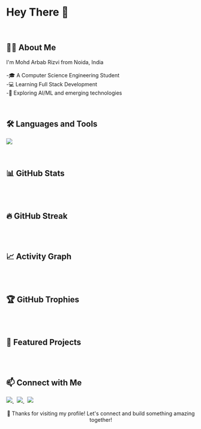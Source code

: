 # Hey There 👋
<br>

## 🧑‍💻 About Me

<p align="left" dir="auto">I'm Mohd Arbab Rizvi from Noida, India
  <br>
<br>-🎓 A Computer Science Engineering Student
<br>-💻 Learning Full Stack Development
<br>-🤖 Exploring AI/ML and emerging technologies</p>
  
<br>

## 🛠️ Languages and Tools

<div align="left">
  <img src="https://skillicons.dev/icons?i=html,css,js,mongodb,expressjs,react,nodejs&theme=dark" />
</div>
<br><br>


## 📊 GitHub Stats
<br><br>
## 🔥 GitHub Streak
<br><br>
## 📈 Activity Graph
<br><br>
## 🏆 GitHub Trophies
<br><br>
## 🌟 Featured Projects
<br><br>
## 📫 Connect with Me

<div align="left">
  <a href="www.linkedin.com/in/mohd-arbab-rizvi-3217b9366">
    <img src="https://img.shields.io/badge/LinkedIn-0077B5?style=for-the-badge&logo=linkedin&logoColor=white" />
  </a> &nbsp
  <a href="https://github.com/ariz-17">
    <img src="https://img.shields.io/badge/GitHub-100000?style=for-the-badge&logo=github&logoColor=white" />
  </a> &nbsp
  <a href="mailto:arbabrizviwork@gmail.com">
    <img src="https://img.shields.io/badge/Gmail-D14836?style=for-the-badge&logo=gmail&logoColor=white" />
  </a>
</div>

<div align="center">
  <br>
  💙 Thanks for visiting my profile! Let's connect and build something amazing together!
</div>
